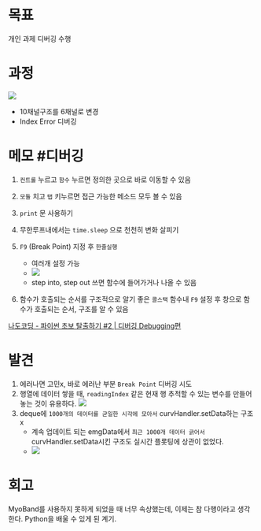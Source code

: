 # 목표
개인 과제 디버깅 수행

# 과정
![](https://velog.velcdn.com/images/sbeen/post/790e44eb-e717-46ca-acf2-92eba077a77e/image.png)
- 10채널구조를 6채널로 변경
- Index Error 디버깅


# 메모 #디버깅
1. `컨트롤` 누르고 `함수` 누르면 정의한 곳으로 바로 이동할 수 있음
2. `모듈` 치고 `탭` 키누르면 접근 가능한 메소드 모두 볼 수 있음

5. `print` 문 사용하기
4. 무한루프내에서는 `time.sleep` 으로 천천히 변화 살피기
4. `F9` (Break Point) 지정 후 `한줄실행`
	- 여러개 설정 가능
    - ![](https://velog.velcdn.com/images/sbeen/post/d6726c66-7692-4eb7-aff7-3ac74ad6c739/image.png)
	- step into, step out 쓰면 함수에 들어가거나 나올 수 있음
5. 함수가 호출되는 순서를 구조적으로 알기 좋은 `콜스택` 
함수내 `F9` 설정 후 창으로 함수가 호출되는 순서, 구조를 알 수 있음


> 
[나도코딩 - 파이썬 초보 탈출하기 #2 | 디버깅 Debugging편](https://www.youtube.com/watch?v=_1HM6MJMYPw)

# 발견
1. 에러나면 고민x, 바로 에러난 부분 `Break Point` 디버깅 시도
2. 행열에 데이터 쌓을 때, `readingIndex` 같은 현재 행 추적할 수 있는 변수를 만들어 놓는 것이 유용하다.
	![](https://velog.velcdn.com/images/sbeen/post/ec643a2c-edb3-4c75-93f1-288e1c70a047/image.png)
3. deque에 `1000개의 데이터를 균일한 시각에 모아서` curvHandler.setData하는 구조 x 
	- 계속 업데이트 되는 emgData에서 `최근 1000개 데이터 긁어서`  curvHandler.setData시킨 구조도 실시간 플롯팅에 상관이 없었다.
    - ![](https://velog.velcdn.com/images/sbeen/post/9546b0c0-811b-4f2b-a46d-1c9dacffa074/image.png)

# 회고
MyoBand를 사용하지 못하게 되었을 때 너무 속상했는데, 이제는 참 다행이라고 생각한다. Python을 배울 수 있게 된 계기. 
